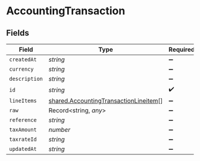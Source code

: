 # AccountingTransaction


## Fields

| Field                                                                                                 | Type                                                                                                  | Required                                                                                              | Description                                                                                           |
| ----------------------------------------------------------------------------------------------------- | ----------------------------------------------------------------------------------------------------- | ----------------------------------------------------------------------------------------------------- | ----------------------------------------------------------------------------------------------------- |
| `createdAt`                                                                                           | *string*                                                                                              | :heavy_minus_sign:                                                                                    | N/A                                                                                                   |
| `currency`                                                                                            | *string*                                                                                              | :heavy_minus_sign:                                                                                    | N/A                                                                                                   |
| `description`                                                                                         | *string*                                                                                              | :heavy_minus_sign:                                                                                    | N/A                                                                                                   |
| `id`                                                                                                  | *string*                                                                                              | :heavy_check_mark:                                                                                    | N/A                                                                                                   |
| `lineItems`                                                                                           | [shared.AccountingTransactionLineitem](../../../sdk/models/shared/accountingtransactionlineitem.md)[] | :heavy_minus_sign:                                                                                    | N/A                                                                                                   |
| `raw`                                                                                                 | Record<string, *any*>                                                                                 | :heavy_minus_sign:                                                                                    | N/A                                                                                                   |
| `reference`                                                                                           | *string*                                                                                              | :heavy_minus_sign:                                                                                    | N/A                                                                                                   |
| `taxAmount`                                                                                           | *number*                                                                                              | :heavy_minus_sign:                                                                                    | N/A                                                                                                   |
| `taxrateId`                                                                                           | *string*                                                                                              | :heavy_minus_sign:                                                                                    | N/A                                                                                                   |
| `updatedAt`                                                                                           | *string*                                                                                              | :heavy_minus_sign:                                                                                    | N/A                                                                                                   |